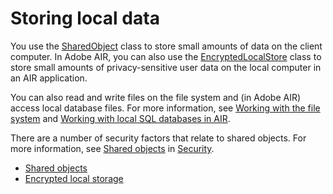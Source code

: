 # Storing local data

You use the
[SharedObject](https://airsdk.dev/reference/actionscript/3.0/flash/net/SharedObject.html)
class to store small amounts of data on the client computer. In Adobe AIR, you
can also use the
[EncryptedLocalStore](https://airsdk.dev/reference/actionscript/3.0/flash/data/EncryptedLocalStore.html)
class to store small amounts of privacy-sensitive user data on the local
computer in an AIR application.

You can also read and write files on the file system and (in Adobe AIR) access
local database files. For more information, see
[Working with the file system](../working-with-the-file-system/index.md) and
[Working with local SQL databases in AIR](../working-with-local-sql-databases-in-air/index.md).

There are a number of security factors that relate to shared objects. For more
information, see [Shared objects](../../security/shared-objects.md) in
[Security](../../security/index.md).

- [Shared objects](./shared-objects.md)
- [Encrypted local storage](./encrypted-local-storage.md)
